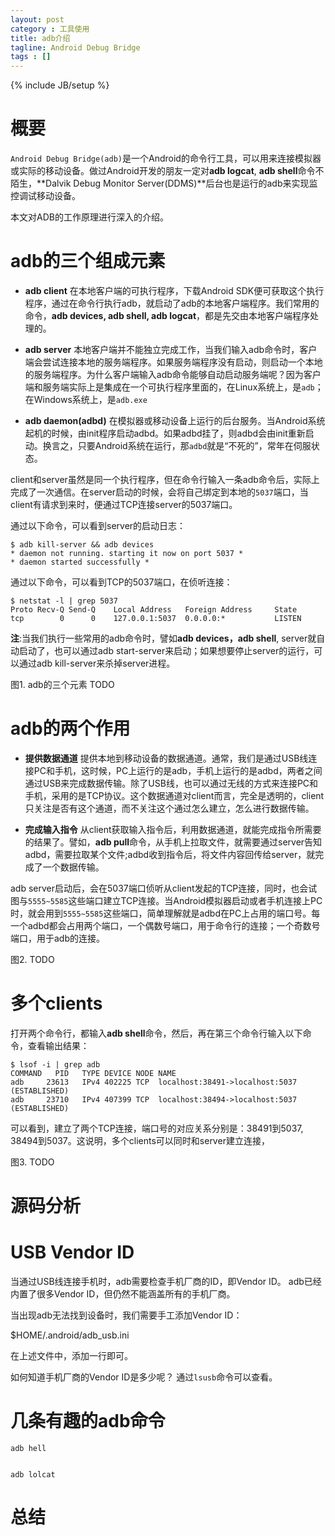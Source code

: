 ```yaml
---
layout: post
category : 工具使用
title: adb介绍
tagline: Android Debug Bridge
tags : []
---
```

{% include JB/setup %}

# 概要

`Android Debug Bridge(adb)`是一个Android的命令行工具，可以用来连接模拟器或实际的移动设备。做过Android开发的朋友一定对**adb logcat**, **adb shell**命令不陌生，**Dalvik Debug Monitor Server(DDMS)**后台也是运行的adb来实现监控调试移动设备。

本文对ADB的工作原理进行深入的介绍。

# adb的三个组成元素

- **adb client**
  在本地客户端的可执行程序，下载Android SDK便可获取这个执行程序，通过在命令行执行adb，就启动了adb的本地客户端程序。我们常用的命令，**adb devices, adb shell, adb logcat**，都是先交由本地客户端程序处理的。

- **adb server**
  本地客户端并不能独立完成工作，当我们输入adb命令时，客户端会尝试连接本地的服务端程序。如果服务端程序没有启动，则启动一个本地的服务端程序。为什么客户端输入adb命令能够自动启动服务端呢？因为客户端和服务端实际上是集成在一个可执行程序里面的，在Linux系统上，是`adb`；在Windows系统上，是`adb.exe`

- **adb daemon(adbd)**
  在模拟器或移动设备上运行的后台服务。当Android系统起机的时候，由init程序启动adbd。如果adbd挂了，则adbd会由init重新启动。换言之，只要Android系统在运行，那`adbd`就是“不死的”，常年在伺服状态。
  
client和server虽然是同一个执行程序，但在命令行输入一条adb命令后，实际上完成了一次通信。在server启动的时候，会将自己绑定到本地的`5037`端口，当client有请求到来时，便通过TCP连接server的5037端口。

通过以下命令，可以看到server的启动日志：

    $ adb kill-server && adb devices
    * daemon not running. starting it now on port 5037 *
    * daemon started successfully *

通过以下命令，可以看到TCP的5037端口，在侦听连接：

    $ netstat -l | grep 5037
    Proto Recv-Q Send-Q    Local Address   Foreign Address     State
    tcp        0      0    127.0.0.1:5037  0.0.0.0:*           LISTEN

**注**:当我们执行一些常用的adb命令时，譬如**adb devices，adb shell**, server就自动启动了，也可以通过adb start-server来启动；如果想要停止server的运行，可以通过adb kill-server来杀掉server进程。

图1. adb的三个元素 TODO



# adb的两个作用

- **提供数据通道**
  提供本地到移动设备的数据通道。通常，我们是通过USB线连接PC和手机，这时候，PC上运行的是adb，手机上运行的是adbd，两者之间通过USB来完成数据传输。除了USB线，也可以通过无线的方式来连接PC和手机，采用的是TCP协议。这个数据通道对client而言，完全是透明的，client只关注是否有这个通道，而不关注这个通过怎么建立，怎么进行数据传输。

- **完成输入指令**
  从client获取输入指令后，利用数据通道，就能完成指令所需要的结果了。譬如，**adb pull**命令，从手机上拉取文件，就需要通过server告知adbd，需要拉取某个文件;adbd收到指令后，将文件内容回传给server，就完成了一个数据传输。

adb server启动后，会在5037端口侦听从client发起的TCP连接，同时，也会试图与`5555~5585`这些端口建立TCP连接。当Android模拟器启动或者手机连接上PC时，就会用到`5555~5585`这些端口，简单理解就是adbd在PC上占用的端口号。每一个adbd都会占用两个端口，一个偶数号端口，用于命令行的连接；一个奇数号端口，用于adb的连接。


图2. TODO

# 多个clients

打开两个命令行，都输入**adb shell**命令，然后，再在第三个命令行输入以下命令，查看输出结果：

    $ lsof -i | grep adb
    COMMAND   PID   TYPE DEVICE NODE NAME
    adb     23613   IPv4 402225 TCP  localhost:38491->localhost:5037 (ESTABLISHED)
    adb     23710   IPv4 407399 TCP  localhost:38494->localhost:5037 (ESTABLISHED)

可以看到，建立了两个TCP连接，端口号的对应关系分别是：38491到5037, 38494到5037。这说明，多个clients可以同时和server建立连接，


图3. TODO

# 源码分析



# USB Vendor ID

当通过USB线连接手机时，adb需要检查手机厂商的ID，即Vendor ID。
adb已经内置了很多Vendor ID，但仍然不能涵盖所有的手机厂商。

当出现adb无法找到设备时，我们需要手工添加Vendor ID：

  $HOME/.android/adb_usb.ini

在上述文件中，添加一行即可。

如何知道手机厂商的Vendor ID是多少呢？ 通过`lsusb`命令可以查看。

# 几条有趣的adb命令

    adb hell


    adb lolcat

# 总结

